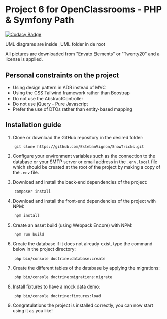 # Project 6 for OpenClassrooms - PHP & Symfony Path

[![Codacy Badge](https://app.codacy.com/project/badge/Grade/2de7de719bd3414c8b338663fb3a604a)](https://www.codacy.com/gh/EstebanVignon/SnowTricks/dashboard?utm_source=github.com&amp;utm_medium=referral&amp;utm_content=EstebanVignon/SnowTricks&amp;utm_campaign=Badge_Grade)

UML diagrams are inside _UML folder in de root

All pictures are downloaded from "Envato Elements" or "Twenty20" and a license is applied.

## Personal constraints on the project
- Using design pattern in ADR instead of MVC
- Using the CSS Tailwind framework rather than Boostrap
- Do not use the AbstractController
- Do not use jQuery - Pure Javascript
- Prefer the use of DTOs rather than entity-based mapping

## Installation guide
1. Clone or download the GitHub repository in the desired folder:
```
    git clone https://github.com/EstebanVignon/SnowTricks.git
```
2. Configure your environment variables such as the connection to the database or your SMTP server or email address in 
   the `.env.local` file which should be created at the root of the project by making a copy of the `.env` file.


3. Download and install the back-end dependencies of the project:
```
    composer install
```
4. Download and install the front-end dependencies of the project with NPM:
```
    npm install
```
5. Create an asset build (using Webpack Encore) with NPM:
```
    npm run build
```
6. Create the database if it does not already exist, type the command below in the project directory:
```
    php bin/console doctrine:database:create
```
7. Create the different tables of the database by applying the migrations:
```
    php bin/console doctrine:migrations:migrate
```
8. Install fixtures to have a mock data demo:
```
    php bin/console doctrine:fixtures:load
```
9. Congratulations the project is installed correctly, you can now start using it as you like!
